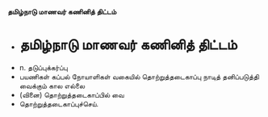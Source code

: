 **தமிழ்நாடு மாணவர் கணினித் திட்டம்**
- # தமிழ்நாடு மாணவர் கணினித் திட்டம்
- n. தடுப்புக்கர்ப்பு
- பயணிகள் கப்பல் நோயாளிகள் வகையில் தொற்றுத்தடைகாப்பு நாடித் தனிப்படுத்தி வைக்கும் கால எல்லை
- (வினை) தொற்றுத்தடைகாப்பில் வை
- தொற்றுத்தடைகாப்புச்செய்.

